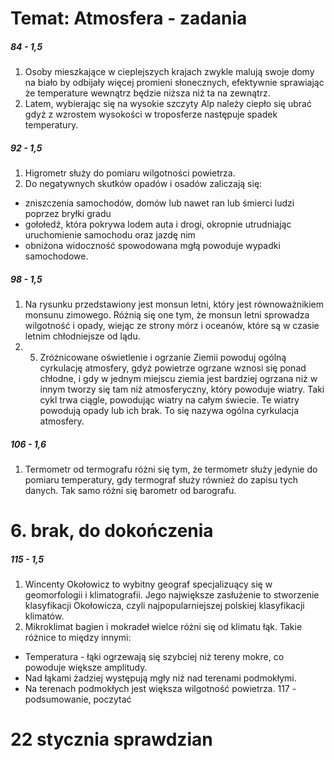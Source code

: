 # Temat: Atmosfera - zadania
##### 84 - 1,5
1. Osoby mieszkające w cieplejszych krajach zwykle malują swoje domy na biało by odbijały więcej promieni słonecznych, efektywnie sprawiając że temperature wewnątrz będzie niższa niż ta na zewnątrz.
5. Latem, wybierając się na wysokie szczyty Alp należy ciepło się ubrać gdyż z wzrostem wysokości w troposferze następuje spadek temperatury.
##### 92 - 1,5
1. Higrometr służy do pomiaru wilgotności powietrza.
5. Do negatywnych skutków opadów i osadów zaliczają się:
- zniszczenia samochodów, domów lub nawet ran lub śmierci ludzi poprzez bryłki gradu
- gołołedź, która pokrywa lodem auta i drogi, okropnie utrudniając uruchomienie samochodu oraz jazdę nim
- obniżona widoczność spowodowana mgłą powoduje wypadki samochodowe.
##### 98 - 1,5
1. Na rysunku przedstawiony jest monsun letni, który jest równoważnikiem monsunu zimowego. Różnią się one tym, że monsun letni sprowadza wilgotność i opady, wiejąc ze strony mórz i oceanów, które są w czasie letnim chłodniejsze od lądu.
2. 5. Zróżnicowane oświetlenie i ogrzanie Ziemii powoduj ogólną cyrkulację atmosfery, gdyż powietrze ogrzane wznosi się ponad chłodne, i gdy w jednym miejscu ziemia jest bardziej ogrzana niż w innym tworzy się tam niż atmosferyczny, który powoduje wiatry. Taki cykl trwa ciągle, powodując wiatry na całym świecie. Te wiatry powodują opady lub ich brak. To się nazywa ogólna cyrkulacja atmosfery.
##### 106 - 1,6
1. Termometr od termografu różni się tym, że termometr służy jedynie do pomiaru temperatury, gdy termograf służy również do zapisu tych danych. Tak samo różni się barometr od barografu.
# 6. brak, do dokończenia
##### 115 - 1,5
1. Wincenty Okołowicz to wybitny geograf specjalizuący się w geomorfologii i klimatografii. Jego największe zasłużenie to stworzenie klasyfikacji Okołowicza, czyli najpopularniejszej polskiej klasyfikacji klimatów.
5. Mikroklimat bagien i mokradeł wielce różni się od klimatu łąk. Takie różnice to między innymi:
- Temperatura - łąki ogrzewają się szybciej niż tereny mokre, co powoduje większe amplitudy.
- Nad łąkami żadziej występują mgły niż nad terenami podmokłymi.
- Na terenach podmokłych jest większa wilgotność powietrza.
117 - podsumowanie, poczytać
# 22 stycznia sprawdzian

